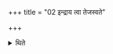 +++
title = "02 इन्द्राय त्वा तेजस्वते"

+++

<details><summary>थिते</summary>

इन्द्राय त्वा तेजस्वते तेजस्वन्तं श्रीणामीति ब्राह्मणः सक्तुभिराज्यं श्रीत्वा तेजोऽसीत्यभिमन्त्र्य तत्ते प्रयच्छामीति यजमानाय प्रयच्छति २
</details>
